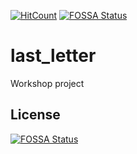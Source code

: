 [![HitCount](http://hits.dwyl.com/{username}/{project}.svg)](http://hits.dwyl.com/{username}/{project})
[![FOSSA Status](https://app.fossa.io/api/projects/git%2Bgithub.com%2Fbord81%2Flast_letter.svg?type=shield)](https://app.fossa.io/projects/git%2Bgithub.com%2Fbord81%2Flast_letter?ref=badge_shield)

# last_letter

Workshop project


## License
[![FOSSA Status](https://app.fossa.io/api/projects/git%2Bgithub.com%2Fbord81%2Flast_letter.svg?type=large)](https://app.fossa.io/projects/git%2Bgithub.com%2Fbord81%2Flast_letter?ref=badge_large)